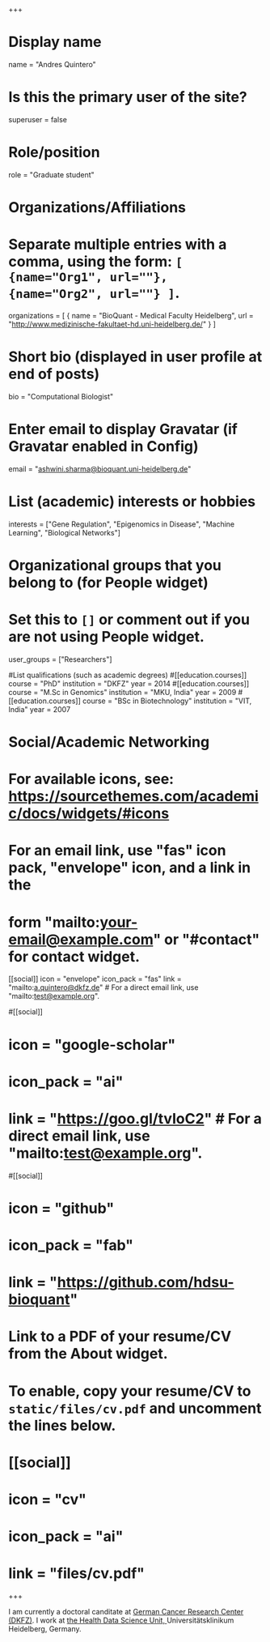 +++
# Display name
name = "Andres Quintero"

# Is this the primary user of the site?
superuser = false

# Role/position
role = "Graduate student"

# Organizations/Affiliations
# Separate multiple entries with a comma, using the form: `[ {name="Org1", url=""}, {name="Org2", url=""} ]`.
organizations = [ { name = "BioQuant - Medical Faculty Heidelberg", url = "http://www.medizinische-fakultaet-hd.uni-heidelberg.de/" } ]

# Short bio (displayed in user profile at end of posts)
bio = "Computational Biologist"

# Enter email to display Gravatar (if Gravatar enabled in Config)
email = "ashwini.sharma@bioquant.uni-heidelberg.de"

# List (academic) interests or hobbies
interests = ["Gene Regulation",	"Epigenomics in Disease", "Machine Learning", "Biological Networks"]

# Organizational groups that you belong to (for People widget)
# Set this to `[]` or comment out if you are not using People widget.
user_groups = ["Researchers"]

#List qualifications (such as academic degrees)
#[[education.courses]] course = "PhD" institution = "DKFZ" year = 2014
#[[education.courses]] course = "M.Sc in Genomics" institution = "MKU, India" year = 2009
#[[education.courses]] course = "BSc in Biotechnology" institution = "VIT, India" year = 2007

# Social/Academic Networking
# For available icons, see: https://sourcethemes.com/academic/docs/widgets/#icons
# For an email link, use "fas" icon pack, "envelope" icon, and a link in the
# form "mailto:your-email@example.com" or "#contact" for contact widget.

[[social]]
  icon = "envelope"
  icon_pack = "fas"
  link = "mailto:a.quintero@dkfz.de"  # For a direct email link, use "mailto:test@example.org".

#[[social]]
#  icon = "google-scholar"
#  icon_pack = "ai"
#  link = "https://goo.gl/tvIoC2"  # For a direct email link, use "mailto:test@example.org".

#[[social]]
#  icon = "github"
#  icon_pack = "fab"
#  link = "https://github.com/hdsu-bioquant"

# Link to a PDF of your resume/CV from the About widget.
# To enable, copy your resume/CV to `static/files/cv.pdf` and uncomment the lines below.
# [[social]]
#   icon = "cv"
#   icon_pack = "ai"
#   link = "files/cv.pdf"

+++

I am currently a doctoral canditate at <a href="https://www.dkfz.de/en/index.html">German Cancer Research Center (DKFZ)</a>. I work at  <a href="https://hdsu-bioquant.netlify.com/">the Health Data Science Unit, </a> Universitätsklinikum Heidelberg, Germany.

